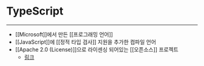 # TypeScript
---
- [[Microsoft]]에서 만든 [[프로그래밍 언어]]
- [[JavaScript]]에 [[정적 타입 검사]] 지원을 추가한 컴파일 언어
- [[Apache 2.0 (License)]]으로 라이센싱 되어있는 [[오픈소스]] 프로젝트
	- [링크](https://github.com/microsoft/typescript)